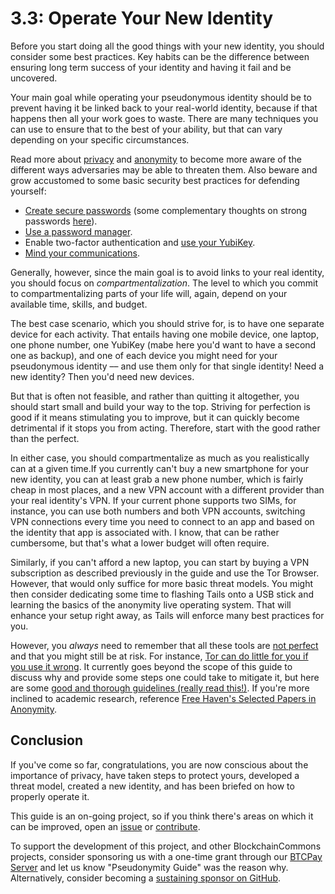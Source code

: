 # 3.3: Operate Your New Identity

Before you start doing all the good things with your new identity, you should consider some best practices. Key habits can be the difference between ensuring long term success of your identity and having it fail and be uncovered.

Your main goal while operating your pseudonymous identity should be to prevent having it be linked back to your real-world identity, because if that happens then all your work goes to waste. There are many techniques you can use to ensure that to the best of your ability, but that can vary depending on your specific circumstances. 

Read more about [privacy](https://www.eff.org/issues/privacy) and [anonymity](https://www.eff.org/issues/anonymity) to become more aware of the different ways adversaries may be able to threaten them. Also beware and grow accustomed to some basic security best practices for defending yourself:

- [Create secure passwords](https://ssd.eff.org/en/module/animated-overview-how-make-super-secure-password-using-dice) (some complementary thoughts on strong passwords [here](https://ssd.eff.org/en/module/creating-strong-passwords)).
- [Use a password manager](https://ssd.eff.org/en/module/animated-overview-using-password-managers-stay-safe-online).
- Enable two-factor authentication and [use your YubiKey](https://www.wired.com/story/how-to-use-a-yubikey/).
- [Mind your communications](https://ssd.eff.org/en/module/communicating-others).

Generally, however, since the main goal is to avoid links to your real identity, you should focus on _compartmentalization_. The level to which you commit to compartmentalizing parts of your life will, again, depend on your available time, skills, and budget.

The best case scenario, which you should strive for, is to have one separate device for each activity. That entails having one mobile device, one laptop, one phone number, one YubiKey (mabe here you'd want to have a second one as backup), and one of each device you might need for your pseudonymous identity –– and use them only for that single identity! Need a new identity? Then you'd need new devices.

But that is often not feasible, and rather than quitting it altogether, you should start small and build your way to the top. Striving for perfection is good if it means stimulating you to improve, but it can quickly become detrimental if it stops you from acting. Therefore, start with the good rather than the perfect.

In either case, you should compartmentalize as much as you realistically can at a given time.If you currently can't buy a new smartphone for your new identity, you can at least grab a new phone number, which is fairly cheap in most places, and a new VPN account with a different provider than your real identity's VPN. If your current phone supports two SIMs, for instance, you can use both numbers and both VPN accounts, switching VPN connections every time you need to connect to an app and based on the identity that app is associated with. I know, that can be rather cumbersome, but that's what a lower budget will often require.

Similarly, if you can't afford a new laptop, you can start by buying a VPN subscription as described previously in the guide and use the Tor Browser. However, that would only suffice for more basic threat models. You might then consider dedicating some time to flashing Tails onto a USB stick and learning the basics of the anonymity live operating system. That will enhance your setup right away, as Tails will enforce many best practices for you.

However, you _always_ need to remember that all these tools are [not perfect](https://www.torproject.org/docs/faq.html.en#AttacksOnOnionRouting) and that you might still be at risk. For instance, [Tor can do little for you if you use it wrong](https://www.torproject.org/download/download.html.en#Warning). It currently goes beyond the scope of this guide to discuss why and provide some steps one could take to mitigate it, but here are some [good and thorough guidelines (really read this!)](https://security.stackexchange.com/a/43485). If you're more inclined to academic research, reference [Free Haven's Selected Papers in Anonymity](http://7fa6xlti5joarlmkuhjaifa47ukgcwz6tfndgax45ocyn4rixm632jid.onion/anonbib/index.html).

## Conclusion

If you've come so far, congratulations, you are now conscious about the importance of privacy, have taken steps to protect yours, developed a threat model, created a new identity, and has been briefed on how to properly operate it.

This guide is an on-going project, so if you think there's areas on which it can be improved, open an [issue](https://github.com/BlockchainCommons/Pseudonymity-Guide/issues) or [contribute](https://github.com/BlockchainCommons/Pseudonymity-Guide/blob/master/CONTRIBUTING.md).

To support the development of this project, and other BlockchainCommons projects, consider sponsoring us with a one-time grant through our [BTCPay Server](https://btcpay.blockchaincommons.com/) and let us know "Pseudonymity Guide" was the reason why. Alternatively, consider becoming a [sustaining sponsor on GitHub](https://github.com/sponsors/BlockchainCommons).
